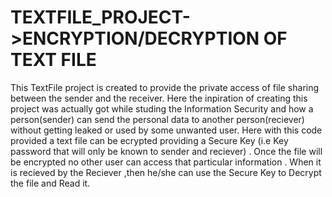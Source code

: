 # TEXTFILE_PROJECT->ENCRYPTION/DECRYPTION OF TEXT FILE 
This TextFile project is created to provide the private access of file sharing between the sender and the receiver.
Here the inpiration of creating this project was actually got while studing the Information Security and how a person(sender) can send the personal data to another person(reciever) without getting leaked or used by some unwanted user.
Here with this code provided a text file can be ecrypted providing a Secure Key (i.e Key password that will only be known to sender and reciever) .
Once the file will be encrypted no other user can access that particular information .
When it is recieved by the Reciever ,then he/she can use the Secure Key to Decrypt the file and Read it.
